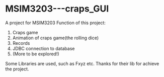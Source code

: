 # MSIM3203---craps_GUI
A project for MSIM3203
Function of this project:
  1. Craps game
  2. Animation of craps game(the rolling dice)
  3. Records
  4. JDBC connection to database
  5. (More to be explored!)
  
Some Libraries are used, such as Fxyz etc.
Thanks for their lib for achieve the project.
